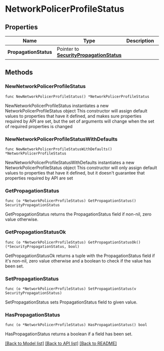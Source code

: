 # NetworkPolicerProfileStatus

## Properties

Name | Type | Description | Notes
------------ | ------------- | ------------- | -------------
**PropagationStatus** | Pointer to [**SecurityPropagationStatus**](securityPropagationStatus.md) |  | [optional] 

## Methods

### NewNetworkPolicerProfileStatus

`func NewNetworkPolicerProfileStatus() *NetworkPolicerProfileStatus`

NewNetworkPolicerProfileStatus instantiates a new NetworkPolicerProfileStatus object
This constructor will assign default values to properties that have it defined,
and makes sure properties required by API are set, but the set of arguments
will change when the set of required properties is changed

### NewNetworkPolicerProfileStatusWithDefaults

`func NewNetworkPolicerProfileStatusWithDefaults() *NetworkPolicerProfileStatus`

NewNetworkPolicerProfileStatusWithDefaults instantiates a new NetworkPolicerProfileStatus object
This constructor will only assign default values to properties that have it defined,
but it doesn't guarantee that properties required by API are set

### GetPropagationStatus

`func (o *NetworkPolicerProfileStatus) GetPropagationStatus() SecurityPropagationStatus`

GetPropagationStatus returns the PropagationStatus field if non-nil, zero value otherwise.

### GetPropagationStatusOk

`func (o *NetworkPolicerProfileStatus) GetPropagationStatusOk() (*SecurityPropagationStatus, bool)`

GetPropagationStatusOk returns a tuple with the PropagationStatus field if it's non-nil, zero value otherwise
and a boolean to check if the value has been set.

### SetPropagationStatus

`func (o *NetworkPolicerProfileStatus) SetPropagationStatus(v SecurityPropagationStatus)`

SetPropagationStatus sets PropagationStatus field to given value.

### HasPropagationStatus

`func (o *NetworkPolicerProfileStatus) HasPropagationStatus() bool`

HasPropagationStatus returns a boolean if a field has been set.


[[Back to Model list]](../README.md#documentation-for-models) [[Back to API list]](../README.md#documentation-for-api-endpoints) [[Back to README]](../README.md)


